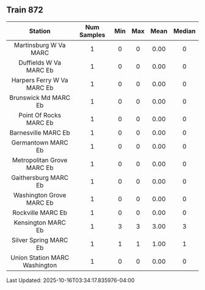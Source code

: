 ## Train 872

| Station | Num Samples | Min | Max | Mean | Median |
| :-----: | :---------: | :-: | :-: | :--: | :----: |
| Martinsburg W Va MARC | 1 | 0 | 0 | 0.00 | 0 |
| Duffields W Va MARC Eb | 1 | 0 | 0 | 0.00 | 0 |
| Harpers Ferry W Va MARC Eb | 1 | 0 | 0 | 0.00 | 0 |
| Brunswick Md MARC Eb | 1 | 0 | 0 | 0.00 | 0 |
| Point Of Rocks MARC Eb | 1 | 0 | 0 | 0.00 | 0 |
| Barnesville MARC Eb | 1 | 0 | 0 | 0.00 | 0 |
| Germantown MARC Eb | 1 | 0 | 0 | 0.00 | 0 |
| Metropolitan Grove MARC Eb | 1 | 0 | 0 | 0.00 | 0 |
| Gaithersburg MARC Eb | 1 | 0 | 0 | 0.00 | 0 |
| Washington Grove MARC Eb | 1 | 0 | 0 | 0.00 | 0 |
| Rockville MARC Eb | 1 | 0 | 0 | 0.00 | 0 |
| Kensington MARC Eb | 1 | 3 | 3 | 3.00 | 3 |
| Silver Spring MARC Eb | 1 | 1 | 1 | 1.00 | 1 |
| Union Station MARC Washington | 1 | 0 | 0 | 0.00 | 0 |


Last Updated: 2025-10-16T03:34:17.835976-04:00